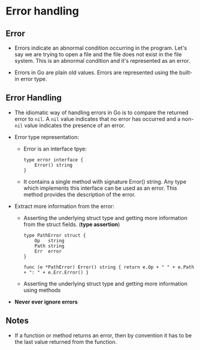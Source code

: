 # Error handling

## Error
- Errors indicate an abnormal condition occurring in the program. Let's say we are trying to open a file and the file does not exist in the file system. This is an abnormal condition and it's represented as an error.

- Errors in Go are plain old values. Errors are represented using the built-in error type.

## Error Handling
- The idiomatic way of handling errors in Go is to compare the returned error to ```nil```. A ```nil``` value indicates that no error has occurred and a non-```nil``` value indicates the presence of an error.

- Error type representation:
    - Error is an interface tpye:
        ```
        type error interface {  
            Error() string
        }
        ```

    - It contains a single method with signature Error() string. Any type which implements this interface can be used as an error. This method provides the description of the error.

- Extract more information from the error:
    - Asserting the underlying struct type and getting more information from the struct fields. (__type assertion__)
        ```
        type PathError struct {  
            Op   string
            Path string
            Err  error
        }

        func (e *PathError) Error() string { return e.Op + " " + e.Path + ": " + e.Err.Error() }  
        ```
    
    - Asserting the underlying struct type and getting more information using methods

- __Never ever ignore errors__


## Notes
- If a function or method returns an error, then by convention it has to be the last value returned from the function.